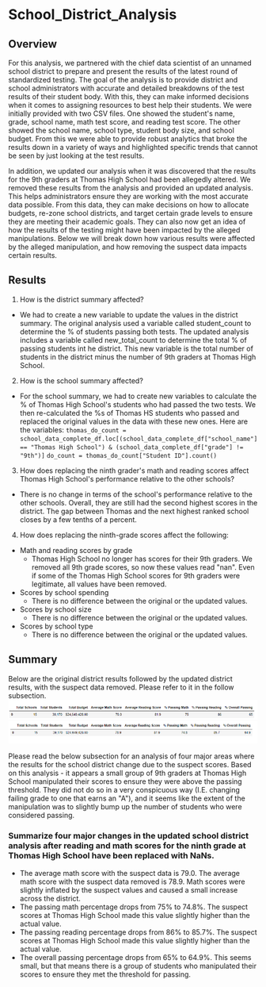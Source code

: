 # School_District_Analysis
## Overview
For this analysis, we partnered with the chief data scientist of an unnamed school district to prepare and present the results of the latest round of standardized testing. The goal of the analysis is to provide district and school administrators with accurate and detailed breakdowns of the test results of their student body. With this, they can make informed decisions when it comes to assigning resources to best help their students. We were initially provided with two CSV files. One showed the student's name, grade, school name, math test score, and reading test score. The other showed the school name, school type, student body size, and school budget. From this we were able to provide robust analytics that broke the results down in a variety of ways and highlighted specific trends that cannot be seen by just looking at the test results.

In addition, we updated our analysis when it was discovered that the results for the 9th graders at Thomas High School had been allegedly altered. We removed these results from the analysis and provided an updated analysis. This helps administrators ensure they are working with the most accurate data possible. From this data, they can make decisions on how to allocate budgets, re-zone school districts, and target certain grade levels to ensure they are meeting their academic goals. They can also now get an idea of how the results of the testing might have been impacted by the alleged manipulations. Below we will break down how various results were affected by the alleged manipulation, and how removing the suspect data impacts certain results.

## Results
1. How is the district summary affected?
  - We had to create a new variable to update the values in the district summary. The original analysis used a variable called student_count to determine the % of students passing both tests. The updated analysis includes a variable called new_total_count to determine the total % of passing students int he district. This new variable is the total number of students in the district minus the number of 9th graders at Thomas High School.
2. How is the school summary affected?
  - For the school summary, we had to create new variables to calculate the % of Thomas High School's students who had passed the two tests. We then re-calculated the %s of Thomas HS students who passed and replaced the original values in the data with these new ones. Here are the variables: 
`thomas_do_count = school_data_complete_df.loc[(school_data_complete_df["school_name"] == "Thomas High School") & (school_data_complete_df["grade"] != "9th")]` 
`do_count = thomas_do_count["Student ID"].count()`
3. How does replacing the ninth grader's math and reading scores affect Thomas High School's performance relative to the other schools?
  - There is no change in terms of the school's performance relative to the other schools. Overall, they are still had the second highest scores in the district. The gap between Thomas and the next highest ranked school closes by a few tenths of a percent.
4. How does replacing the ninth-grade scores affect the following:
  - Math and reading scores by grade
    - Thomas High School no longer has scores for their 9th graders. We removed all 9th grade scores, so now these values read "nan". Even if some of the Thomas High School scores for 9th graders were legitimate, all values have been removed.
  - Scores by school spending
    - There is no difference between the original or the updated values.
  - Scores by school size
    - There is no difference between the original or the updated values.
  - Scores by school type
    - There is no difference between the original or the updated values.
## Summary
Below are the original district results followed by the updated district results, with the suspect data removed. Please refer to it in the follow subsection. 
![Original District Analysis](https://github.com/jbalooshie/School_District_Analysis/blob/main/original_district_summary.PNG) 
![Updated District Analysis](https://github.com/jbalooshie/School_District_Analysis/blob/main/updated_summary.PNG)

Please read the below subsection for an analysis of four major areas where the results for the school district change due to the suspect scores. Based on this analysis - it appears a small group of 9th graders at Thomas High School manipulated their scores to ensure they were above the passing threshold. They did not do so in a very conspicuous way (I.E. changing failing grade to one that earns an "A"), and it seems like the extent of the manipulation was to slightly bump up the number of students who were considered passing.

### Summarize four major changes in the updated school district analysis after reading and math scores for the ninth grade at Thomas High School have been replaced with NaNs.
  - The average math score with the suspect data is 79.0. The average math score with the suspect data removed is 78.9. Math scores were slightly inflated by the suspect values and caused a small increase across the district.
  - The passing math percentage drops from 75% to 74.8%. The suspect scores at Thomas High School made this value slightly higher than the actual value.
  - The passing reading percentage drops from 86% to 85.7%. The suspect scores at Thomas High School made this value slightly higher than the actual value.
  - The overall passing percentage drops from 65% to 64.9%. This seems small, but that means there is a group of students who manipulated their scores to ensure they met the threshold for passing.

